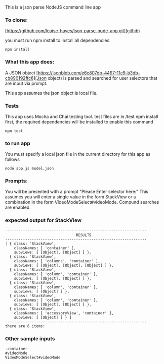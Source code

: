 This is a json parse NodeJS command line app

### To clone: 
[https://github.com/louise-hayes/json-parse-node-app.git](githib)

you must run npm install to install all dependencies:

```
npm install
```


### What this app does:
A JSON object [https://jsonblob.com/e6c807db-4497-11e9-b3db-cb890192ffc6](Json object) is parsed and searched for user selectors that are input via prompt.

This app assumes the json object is local file.

### Tests 
This app uses Mocha and Chai testing tool.
test files are in /test
npm install first, the required dependencies will be installed to enable this command

```
npm test
```

### to run app

You must specify a local json file in the current directory for this app as follows

```
node app.js model.json
```

### Prompts:
You will be presented with a prompt "Please Enter selector here:"
This assumes you will enter a single value in the form StackView or a combination in the form VideoModeSelect#videoMode. Compund searches are enabled.


### expected output for StackView
```
----------------------------------------------------------------
                                RESULTS                         
----------------------------------------------------------------
[ { class: 'StackView',
    classNames: [ 'container' ],
    subviews: [ [Object], [Object] ] },
  { class: 'StackView',
    classNames: [ 'columns', 'container' ],
    subviews: [ [Object], [Object], [Object] ] },
  { class: 'StackView',
    classNames: [ 'column', 'container' ],
    subviews: [ [Object], [Object] ] },
  { class: 'StackView',
    classNames: [ 'column', 'container' ],
    subviews: [ [Object] ] },
  { class: 'StackView',
    classNames: [ 'column', 'container' ],
    subviews: [ [Object], [Object] ] },
  { class: 'StackView',
    classNames: [ 'accessoryView', 'container' ],
    subviews: [ [Object] ] } ]
----------------------------------------------------------------
there are 6 items:
```


### Other sample inputs
```
.container
#videoMode
VideoModeSelect#videoMode
```
